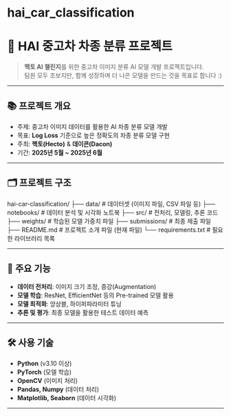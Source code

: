 # hai_car_classification
# 🚗 HAI 중고차 차종 분류 프로젝트

> **헥토 AI 챌린지**를 위한 중고차 이미지 분류 AI 모델 개발 프로젝트입니다.  
> 팀원 모두 초보지만, 함께 성장하며 더 나은 모델을 만드는 것을 목표로 합니다 :) 

---

## 📚 프로젝트 개요
- 주제: 중고차 이미지 데이터를 활용한 AI 차종 분류 모델 개발
- 목표: **Log Loss** 기준으로 높은 정확도의 차종 분류 모델 구현
- 주최: **헥토(Hecto)** & **데이콘(Dacon)**
- 기간: **2025년 5월 ~ 2025년 6월**

---

## 🗂️ 프로젝트 구조
hai-car-classification/
├── data/ # 데이터셋 (이미지 파일, CSV 파일 등)
├── notebooks/ # 데이터 분석 및 시각화 노트북
├── src/ # 전처리, 모델링, 추론 코드
├── weights/ # 학습된 모델 가중치 파일
├── submissions/ # 최종 제출 파일
├── README.md # 프로젝트 소개 파일 (현재 파일)
└── requirements.txt # 필요한 라이브러리 목록


---

## 🚀 주요 기능
- **데이터 전처리**: 이미지 크기 조정, 증강(Augmentation)  
- **모델 학습**: ResNet, EfficientNet 등의 Pre-trained 모델 활용  
- **모델 최적화**: 앙상블, 하이퍼파라미터 튜닝  
- **추론 및 평가**: 최종 모델을 활용한 테스트 데이터 예측  

---

## 🛠️ 사용 기술
- **Python** (v3.10 이상)
- **PyTorch** (모델 학습)
- **OpenCV** (이미지 처리)
- **Pandas, Numpy** (데이터 처리)
- **Matplotlib, Seaborn** (데이터 시각화)

---
